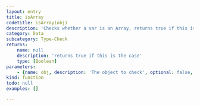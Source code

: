 ```yaml
---
layout: entry
title: isArray
codetitle: isArray(obj)
description: 'Checks whether a var is an Array, returns true if this is the case'
category: Data
subcategory: Type-Check
returns:
    name: null
    description: 'returns true if this is the case'
    type: [Boolean]
parameters:
    - {name: obj, description: 'The object to check', optional: false, type: [Object, String, Number, Boolean]}
kind: function
todo: null
examples: []

---
```

